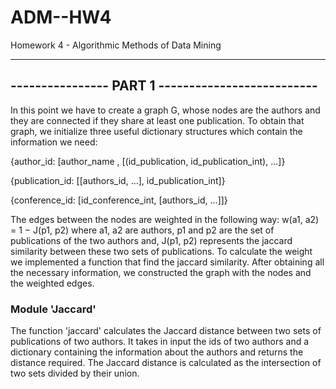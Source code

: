 # ADM--HW4
Homework 4 - Algorithmic Methods of Data Mining

---------------------------------------------------------
----------------    PART 1    --------------------------
---------------------------------------------------------

In this point we have to create a graph G, whose nodes are the authors and they are connected if they 
share at least one publication. To obtain that graph, we initialize three useful dictionary structures which 
contain the information we need:

{author_id: [author_name , [(id_publication, id_publication_int), ...]}

{publication_id: [[authors_id, ...], id_publication_int]}

{conference_id: [id_conference_int, [authors_id, ...]]}

The edges between the nodes are weighted in the following way: w(a1, a2) = 1 − J(p1, p2)
where a1, a2 are authors, p1 and p2 are the set of publications of the two authors and, J(p1, p2) represents 
the jaccard similarity between these two sets of publications.
To calculate the weight we implemented a function that find the jaccard similarity.
After obtaining all the necessary information, we constructed the graph with the nodes and the weighted edges. 


###   Module 'Jaccard'  ###

The function 'jaccard' calculates the Jaccard distance between two sets of publications of two authors.
It takes in input the ids of two authors and a dictionary containing the information about the authors 
and returns the distance required. 
The Jaccard distance is calculated as the intersection of two sets divided by their union.



